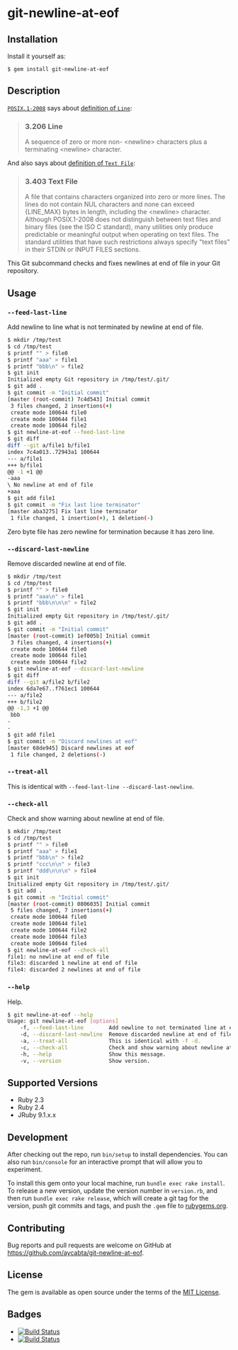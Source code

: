 # git-newline-at-eof

## Installation

Install it yourself as:

    $ gem install git-newline-at-eof

## Description

[`POSIX.1-2008`](http://pubs.opengroup.org/onlinepubs/9699919799/) says about [definition of `Line`](http://pubs.opengroup.org/onlinepubs/9699919799/basedefs/V1_chap03.html#tag_03_206):

> ### 3.206 Line
> A sequence of zero or more non- \<newline\> characters plus a terminating \<newline\> character.

And also says about [definition of `Text File`](http://pubs.opengroup.org/onlinepubs/9699919799/basedefs/V1_chap03.html#tag_03_403):

> ### 3.403 Text File
> A file that contains characters organized into zero or more lines. The lines do not contain NUL characters and none can exceed {LINE_MAX} bytes in length, including the \<newline\> character. Although POSIX.1-2008 does not distinguish between text files and binary files (see the ISO C standard), many utilities only produce predictable or meaningful output when operating on text files. The standard utilities that have such restrictions always specify "text files" in their STDIN or INPUT FILES sections.

This Git subcommand checks and fixes newlines at end of file in your Git repository.

## Usage

### `--feed-last-line`

Add newline to line what is not terminated by newline at end of file.

```bash
$ mkdir /tmp/test
$ cd /tmp/test
$ printf "" > file0
$ printf "aaa" > file1
$ printf "bbb\n" > file2
$ git init
Initialized empty Git repository in /tmp/test/.git/
$ git add .
$ git commit -m "Initial commit"
[master (root-commit) 7c4d543] Initial commit
 3 files changed, 2 insertions(+)
 create mode 100644 file0
 create mode 100644 file1
 create mode 100644 file2
$ git newline-at-eof --feed-last-line
$ git diff
diff --git a/file1 b/file1
index 7c4a013..72943a1 100644
--- a/file1
+++ b/file1
@@ -1 +1 @@
-aaa
\ No newline at end of file
+aaa
$ git add file1
$ git commit -m "Fix last line terminator"
[master aba3275] Fix last line terminator
 1 file changed, 1 insertion(+), 1 deletion(-)
```

Zero byte file has zero newline for termination because it has zero line.

### `--discard-last-newline`

Remove discarded newline at end of file.

```bash
$ mkdir /tmp/test
$ cd /tmp/test
$ printf "" > file0
$ printf "aaa\n" > file1
$ printf "bbb\n\n\n" > file2
$ git init
Initialized empty Git repository in /tmp/test/.git/
$ git add .
$ git commit -m "Initial commit"
[master (root-commit) 1ef005b] Initial commit
 3 files changed, 4 insertions(+)
 create mode 100644 file0
 create mode 100644 file1
 create mode 100644 file2
$ git newline-at-eof --discard-last-newline
$ git diff
diff --git a/file2 b/file2
index 6da7e67..f761ec1 100644
--- a/file2
+++ b/file2
@@ -1,3 +1 @@
 bbb
-
-
$ git add file1
$ git commit -m "Discard newlines at eof"
[master 68de945] Discard newlines at eof
 1 file changed, 2 deletions(-)
```

### `--treat-all`

This is identical with `--feed-last-line --discard-last-newline`.

### `--check-all`

Check and show warning about newline at end of file.

```bash
$ mkdir /tmp/test
$ cd /tmp/test
$ printf "" > file0
$ printf "aaa" > file1
$ printf "bbb\n" > file2
$ printf "ccc\n\n" > file3
$ printf "ddd\n\n\n" > file4
$ git init
Initialized empty Git repository in /tmp/test/.git/
$ git add .
$ git commit -m "Initial commit"
[master (root-commit) 0806035] Initial commit
 5 files changed, 7 insertions(+)
 create mode 100644 file0
 create mode 100644 file1
 create mode 100644 file2
 create mode 100644 file3
 create mode 100644 file4
$ git newline-at-eof --check-all
file1: no newline at end of file
file3: discarded 1 newline at end of file
file4: discarded 2 newlines at end of file
```

### `--help`

Help.

```bash
$ git newline-at-eof --help
Usage: git newline-at-eof [options]
    -f, --feed-last-line        Add newline to not terminated line at end of file.
    -d, --discard-last-newline  Remove discarded newline at end of file.
    -a, --treat-all             This is identical with -f -d.
    -c, --check-all             Check and show warning about newline at end of file.
    -h, --help                  Show this message.
    -v, --version               Show version.
```

## Supported Versions

- Ruby 2.3
- Ruby 2.4
- JRuby 9.1.x.x

## Development

After checking out the repo, run `bin/setup` to install dependencies. You can also run `bin/console` for an interactive prompt that will allow you to experiment.

To install this gem onto your local machine, run `bundle exec rake install`. To release a new version, update the version number in `version.rb`, and then run `bundle exec rake release`, which will create a git tag for the version, push git commits and tags, and push the `.gem` file to [rubygems.org](https://rubygems.org).

## Contributing

Bug reports and pull requests are welcome on GitHub at https://github.com/aycabta/git-newline-at-eof.

## License

The gem is available as open source under the terms of the [MIT License](http://opensource.org/licenses/MIT).

## Badges

- [![Build Status](https://travis-ci.org/aycabta/git-newline-at-eof.svg)](https://travis-ci.org/aycabta/git-newline-at-eof)
- [![Build Status](https://ci.appveyor.com/api/projects/status/github/aycabta/git-newline-at-eof?branch=master&svg=true)](https://ci.appveyor.com/project/aycabta/git-newline-at-eof)
